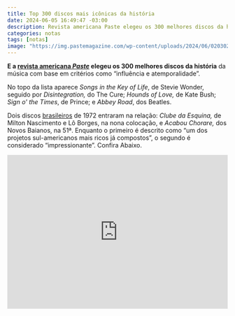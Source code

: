 ```yaml
---
title: Top 300 discos mais icônicas da história
date: 2024-06-05 16:49:47 -03:00
description: Revista americana Paste elegeu os 300 melhores discos da história da música
categories: notas
tags: [notas]
image: "https://img.pastemagazine.com/wp-content/uploads/2024/06/02030223/30C910D1-AA89-40A3-AD94-9AD54DDEAFB9.jpeg"
---
```


**E a [revista americana  _Paste_](https://www.pastemagazine.com/music/greatest-albums/the-300-greatest-albums-of-all-time-2)  elegeu os 300 melhores discos da história** da música com base em critérios como “influência e atemporalidade”. 

No topo da lista aparece  _Songs in the Key of Life_, de Stevie Wonder, seguido por  _Disintegration,_  do The Cure;  _Hounds of Love,_  de Kate Bush;  _Sign o' the Times_, de Prince; e  _Abbey Road_, dos Beatles. 

Dois discos  [brasileiros](https://www.pastemagazine.com/music/greatest-albums/the-300-greatest-albums-of-all-time-2)  de 1972 entraram na relação:  _Clube da Esquina,_  de Milton Nascimento e Lô Borges, na nona colocação, e  _Acabou Chorare,_  dos Novos Baianos, na 51ª. Enquanto o primeiro é descrito como “um dos projetos sul-americanos mais ricos já compostos”, o segundo é considerado “impressionante”. Confira Abaixo.

<iframe src="https://open.spotify.com/embed/album/6YUCc2RiXcEKS9ibuZxjt0?utm_source=generator" width="100%" height="352" frameborder="0" marginheight="0" marginwidth="0"></iframe>

